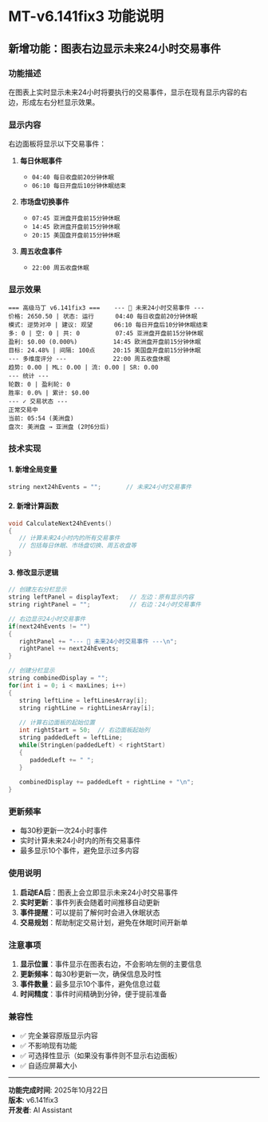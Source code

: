 # MT-v6.141fix3 功能说明

## 新增功能：图表右边显示未来24小时交易事件

### 功能描述
在图表上实时显示未来24小时将要执行的交易事件，显示在现有显示内容的右边，形成左右分栏显示效果。

### 显示内容
右边面板将显示以下交易事件：

1. **每日休眠事件**
   - `04:40 每日收盘前20分钟休眠`
   - `06:10 每日开盘后10分钟休眠结束`

2. **市场盘切换事件**
   - `07:45 亚洲盘开盘前15分钟休眠`
   - `14:45 欧洲盘开盘前15分钟休眠`
   - `20:15 美国盘开盘前15分钟休眠`

3. **周五收盘事件**
   - `22:00 周五收盘休眠`

### 显示效果
```
=== 高级马丁 v6.141fix3 ===    --- 📅 未来24小时交易事件 ---
价格: 2650.50 | 状态: 运行      04:40 每日收盘前20分钟休眠
模式: 逆势对冲 | 建议: 观望      06:10 每日开盘后10分钟休眠结束
多: 0 | 空: 0 | 共: 0          07:45 亚洲盘开盘前15分钟休眠
盈利: $0.00 (0.000%)          14:45 欧洲盘开盘前15分钟休眠
目标: 24.48% | 间隔: 100点     20:15 美国盘开盘前15分钟休眠
--- 多维度评分 ---             22:00 周五收盘休眠
趋势: 0.00 | ML: 0.00 | 流: 0.00 | SR: 0.00
--- 统计 ---
轮数: 0 | 盈利轮: 0
胜率: 0.0% | 累计: $0.00
--- ✓ 交易状态 ---
正常交易中
当前: 05:54 (美洲盘)
盘次: 美洲盘 → 亚洲盘 (2时6分后)
```

### 技术实现

#### 1. 新增全局变量
```cpp
string next24hEvents = "";       // 未来24小时交易事件
```

#### 2. 新增计算函数
```cpp
void CalculateNext24hEvents()
{
   // 计算未来24小时内的所有交易事件
   // 包括每日休眠、市场盘切换、周五收盘等
}
```

#### 3. 修改显示逻辑
```cpp
// 创建左右分栏显示
string leftPanel = displayText;   // 左边：原有显示内容
string rightPanel = "";           // 右边：24小时交易事件

// 右边显示24小时交易事件
if(next24hEvents != "")
{
   rightPanel += "--- 📅 未来24小时交易事件 ---\n";
   rightPanel += next24hEvents;
}

// 创建分栏显示
string combinedDisplay = "";
for(int i = 0; i < maxLines; i++)
{
   string leftLine = leftLinesArray[i];
   string rightLine = rightLinesArray[i];
   
   // 计算右边面板的起始位置
   int rightStart = 50;  // 右边面板起始列
   string paddedLeft = leftLine;
   while(StringLen(paddedLeft) < rightStart)
   {
      paddedLeft += " ";
   }
   
   combinedDisplay += paddedLeft + rightLine + "\n";
}
```

### 更新频率
- 每30秒更新一次24小时事件
- 实时计算未来24小时内的所有交易事件
- 最多显示10个事件，避免显示过多内容

### 使用说明

1. **启动EA后**：图表上会立即显示未来24小时交易事件
2. **实时更新**：事件列表会随着时间推移自动更新
3. **事件提醒**：可以提前了解何时会进入休眠状态
4. **交易规划**：帮助制定交易计划，避免在休眠时间开新单

### 注意事项

1. **显示位置**：事件显示在图表右边，不会影响左侧的主要信息
2. **更新频率**：每30秒更新一次，确保信息及时性
3. **事件数量**：最多显示10个事件，避免信息过载
4. **时间精度**：事件时间精确到分钟，便于提前准备

### 兼容性

- ✅ 完全兼容原版显示内容
- ✅ 不影响现有功能
- ✅ 可选择性显示（如果没有事件则不显示右边面板）
- ✅ 自适应屏幕大小

---

**功能完成时间**: 2025年10月22日  
**版本**: v6.141fix3  
**开发者**: AI Assistant





